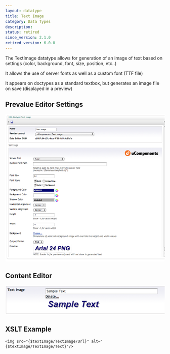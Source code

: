 ```yaml
---
layout: datatype
title: Text Image
category: Data Types
description:
status: retired
since_version: 2.1.0
retired_version: 6.0.0
---
```


The TextImage datatype allows for generation of an image of text based on settings (color, background, font, size, position, etc..)

It allows the use of server fonts as well as a custom font (TTF file)

It appears on doctypes as a standard textbox, but generates an image file on save (displayed in a preview)

## Prevalue Editor Settings

![Prevalue Editor](PreValueEditor.png)

## Content Editor

![Content Editor](DataEditor.png)

## XSLT Example

	<img src="{$textImage/TextImage/Url}" alt="{$textImage/TextImage/Text}"/>
